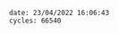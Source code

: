 

                date: 23/04/2022 16:06:43
                cycles: 66540

                         